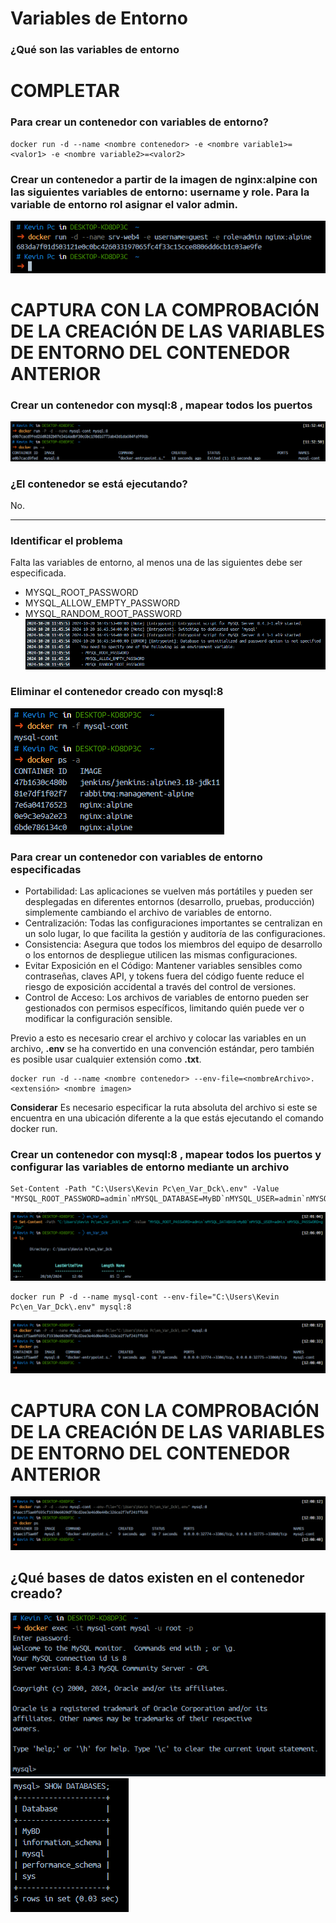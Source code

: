 # Variables de Entorno
### ¿Qué son las variables de entorno
# COMPLETAR

### Para crear un contenedor con variables de entorno?

```
docker run -d --name <nombre contenedor> -e <nombre variable1>=<valor1> -e <nombre variable2>=<valor2>
```

### Crear un contenedor a partir de la imagen de nginx:alpine con las siguientes variables de entorno: username y role. Para la variable de entorno rol asignar el valor admin.

![variables_solu_01](img_solu/variables_solu_01.png)

# CAPTURA CON LA COMPROBACIÓN DE LA CREACIÓN DE LAS VARIABLES DE ENTORNO DEL CONTENEDOR ANTERIOR

### Crear un contenedor con mysql:8 , mapear todos los puertos
![variables_solu_02](img_solu/variables_solu_02.png)

### ¿El contenedor se está ejecutando?
No.
***

### Identificar el problema
Falta las variables de entorno, al menos una de las siguientes debe ser especificada.
- MYSQL_ROOT_PASSWORD
- MYSQL_ALLOW_EMPTY_PASSWORD
- MYSQL_RANDOM_ROOT_PASSWORD
![variables_solu_03](img_solu/variables_solu_03.png)


### Eliminar el contenedor creado con mysql:8 
![variables_solu_04](img_solu/variables_solu_04.png)

### Para crear un contenedor con variables de entorno especificadas
- Portabilidad: Las aplicaciones se vuelven más portátiles y pueden ser desplegadas en diferentes entornos (desarrollo, pruebas, producción) simplemente cambiando el archivo de variables de entorno.
- Centralización: Todas las configuraciones importantes se centralizan en un solo lugar, lo que facilita la gestión y auditoría de las configuraciones.
- Consistencia: Asegura que todos los miembros del equipo de desarrollo o los entornos de despliegue utilicen las mismas configuraciones.
- Evitar Exposición en el Código: Mantener variables sensibles como contraseñas, claves API, y tokens fuera del código fuente reduce el riesgo de exposición accidental a través del control de versiones.
- Control de Acceso: Los archivos de variables de entorno pueden ser gestionados con permisos específicos, limitando quién puede ver o modificar la configuración sensible.

Previo a esto es necesario crear el archivo y colocar las variables en un archivo, **.env** se ha convertido en una convención estándar, pero también es posible usar cualquier extensión como **.txt**.
```
docker run -d --name <nombre contenedor> --env-file=<nombreArchivo>.<extensión> <nombre imagen>
```
**Considerar**
Es necesario especificar la ruta absoluta del archivo si este se encuentra en una ubicación diferente a la que estás ejecutando el comando docker run.

### Crear un contenedor con mysql:8 , mapear todos los puertos y configurar las variables de entorno mediante un archivo
```
Set-Content -Path "C:\Users\Kevin Pc\en_Var_Dck\.env" -Value "MYSQL_ROOT_PASSWORD=admin`nMYSQL_DATABASE=MyBD`nMYSQL_USER=admin`nMYSQL_PASSWORD=gr2sw
```
![variables_solu_05](img_solu/variables_solu_05.png)

```
docker run P -d --name mysql-cont --env-file="C:\Users\Kevin Pc\en_Var_Dck\.env" mysql:8
```
![variables_solu_06](img_solu/variables_solu_06.png)

# CAPTURA CON LA COMPROBACIÓN DE LA CREACIÓN DE LAS VARIABLES DE ENTORNO DEL CONTENEDOR ANTERIOR 
![variables_solu_06](img_solu/variables_solu_06.png)

## ¿Qué bases de datos existen en el contenedor creado?
![variables_solu_07](img_solu/variables_solu_07.png)
![variables_solu_08](img_solu/variables_solu_08.png)